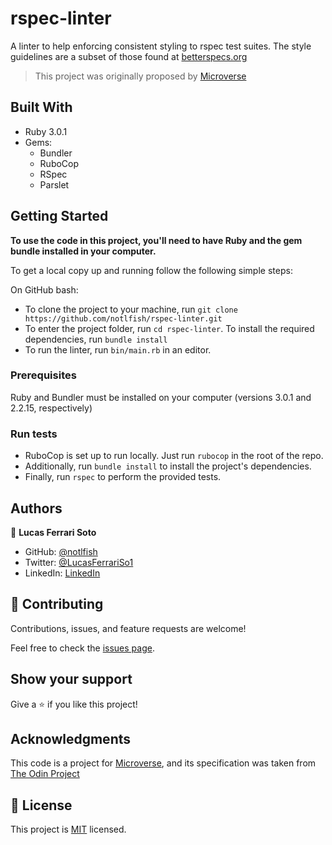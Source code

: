 # rspec-linter

A linter to help enforcing consistent styling to rspec test suites.
The style guidelines are a subset of those found at [betterspecs.org](https://www.betterspecs.org/)

> This project was originally proposed by [Microverse](https://www.microverse.org/)

## Built With

- Ruby 3.0.1
- Gems:
  - Bundler
  - RuboCop
  - RSpec
  - Parslet

## Getting Started

**To use the code in this project, you'll need to have Ruby and the gem bundle installed in your computer.**

To get a local copy up and running follow the following simple steps:

On GitHub bash:

- To clone the project to your machine, run `git clone https://github.com/notlfish/rspec-linter.git`
- To enter the project folder, run `cd rspec-linter`.
  To install the required dependencies, run `bundle install`
- To run the linter, run `bin/main.rb` in an editor.

### Prerequisites

Ruby and Bundler must be installed on your computer (versions 3.0.1 and 2.2.15, respectively)

### Run tests

- RuboCop is set up to run locally. Just run `rubocop` in the root of the repo.
- Additionally, run `bundle install` to install the project's dependencies.
- Finally, run `rspec` to perform the provided tests.

## Authors

👤 **Lucas Ferrari Soto**

- GitHub: [@notlfish](https://github.com/notlfish)
- Twitter: [@LucasFerrariSo1](https://twitter.com/LucasFerrariSo1)
- LinkedIn: [LinkedIn](https://www.linkedin.com/in/lucas-mauricio-ferrari-soto-472a3515a/)

## 🤝 Contributing

Contributions, issues, and feature requests are welcome!

Feel free to check the [issues page](https://github.com/notlfish/ruby-bubble-sort/issues).

## Show your support

Give a ⭐️ if you like this project!

## Acknowledgments

This code is a project for [Microverse](https://www.microverse.org/), and its specification was taken from [The Odin Project](https://www.theodinproject.com/home)

## 📝 License

This project is [MIT](./LICENSE) licensed.
